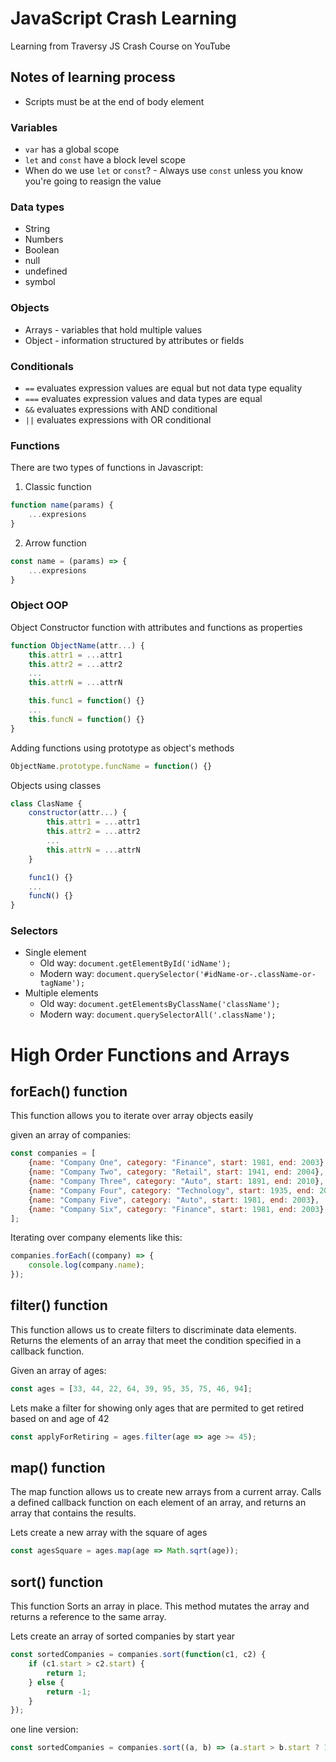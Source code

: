 # JavaScript Crash Learning

Learning from Traversy JS Crash Course on YouTube

## Notes of learning process

* Scripts must be at the end of body element

### Variables

* `var` has a global scope
* `let` and `const` have a block level scope
* When do we use `let` or `const`? - Always use `const` unless you know you're going to reasign the value

### Data types

* String
* Numbers
* Boolean
* null
* undefined
* symbol

### Objects

* Arrays - variables that hold multiple values
* Object - information structured by attributes or fields

### Conditionals

* `==` evaluates expression values are equal but not data type equality
* `===` evaluates expression values and data types are equal
* `&&` evaluates expressions with AND conditional
* `||` evaluates expressions with OR conditional

### Functions

There are two types of functions in Javascript:

1. Classic function
```javascript 
function name(params) {
    ...expresions
}
```
2. Arrow function
```js
const name = (params) => { 
    ...expresions 
}
```

### Object OOP

Object Constructor function with attributes and functions as properties 

```js
function ObjectName(attr...) {
    this.attr1 = ...attr1
    this.attr2 = ...attr2
    ...
    this.attrN = ...attrN

    this.func1 = function() {}
    ...
    this.funcN = function() {}
}
```

Adding functions using prototype as object's methods

```js
ObjectName.prototype.funcName = function() {}
```

Objects using classes

```js
class ClasName {
    constructor(attr...) {
        this.attr1 = ...attr1
        this.attr2 = ...attr2
        ...
        this.attrN = ...attrN
    }

    func1() {}
    ...
    funcN() {}
}
```

### Selectors

* Single element
    * Old way: ```document.getElementById('idName');```
    * Modern way: ```document.querySelector('#idName-or-.className-or-tagName');```
* Multiple elements
    * Old way: ```document.getElementsByClassName('className');```
    * Modern way: ```document.querySelectorAll('.className');```


# High Order Functions and Arrays

## forEach() function

This function allows you to iterate over array objects easily

given an array of companies:

```js
const companies = [
    {name: "Company One", category: "Finance", start: 1981, end: 2003},
    {name: "Company Two", category: "Retail", start: 1941, end: 2004},
    {name: "Company Three", category: "Auto", start: 1891, end: 2010},
    {name: "Company Four", category: "Technology", start: 1935, end: 2019},
    {name: "Company Five", category: "Auto", start: 1981, end: 2003},
    {name: "Company Six", category: "Finance", start: 1981, end: 2003}
];
```

Iterating over company elements like this:

```js
companies.forEach((company) => {
    console.log(company.name);
});
```

## filter() function

This function allows us to create filters to discriminate data elements. Returns the elements of an array that meet the condition specified in a callback function.

Given an array of ages:

```js
const ages = [33, 44, 22, 64, 39, 95, 35, 75, 46, 94];
```

Lets make a filter for showing only ages that are permited to get retired based on and age of 42

```js
const applyForRetiring = ages.filter(age => age >= 45);
```

## map() function

The map function allows us to create new arrays from a current array. Calls a defined callback function on each element of an array, and returns an array that contains the results.

Lets create a new array with the square of ages

```js
const agesSquare = ages.map(age => Math.sqrt(age));
```

## sort() function

This function Sorts an array in place. This method mutates the array and returns a reference to the same array.

Lets create an array of sorted companies by start year

```js
const sortedCompanies = companies.sort(function(c1, c2) {
    if (c1.start > c2.start) {
        return 1;
    } else {
        return -1;
    }
});
```

one line version:

```js
const sortedCompanies = companies.sort((a, b) => (a.start > b.start ? 1 : -1));
```